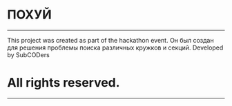 ПОХУЙ
===

------
This project was created as part of the hackathon event. Он был создан для решения проблемы поиска различных кружков и секций. Developed by SubCODers

All rights reserved.
===

------
